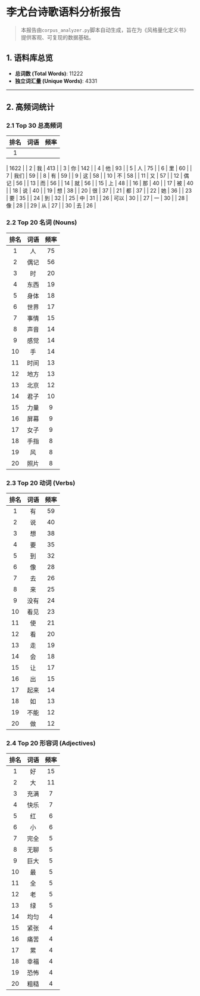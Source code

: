 # 李尤台诗歌语料分析报告

> 本报告由`corpus_analyzer.py`脚本自动生成，旨在为《风格量化定义书》提供客观、可复现的数据基础。

## 1. 语料库总览

- **总词数 (Total Words)**: 11222
- **独立词汇量 (Unique Words)**: 4331

---

## 2. 高频词统计

### 2.1 Top 30 总高频词

| 排名 | 词语 | 频率 |
|:----:|:----:|:----:|
| 1 | 
 | 1622 |
| 2 | 我 | 413 |
| 3 | 你 | 142 |
| 4 | 他 | 93 |
| 5 | 人 | 75 |
| 6 | 里 | 60 |
| 7 | 我们 | 59 |
| 8 | 有 | 59 |
| 9 | 这 | 58 |
| 10 | 不 | 58 |
| 11 | 又 | 57 |
| 12 | 偶记 | 56 |
| 13 | 而 | 56 |
| 14 | 就 | 56 |
| 15 | 上 | 48 |
| 16 | 那 | 40 |
| 17 | 被 | 40 |
| 18 | 说 | 40 |
| 19 | 想 | 38 |
| 20 | 很 | 37 |
| 21 | 都 | 37 |
| 22 | 她 | 36 |
| 23 | 要 | 35 |
| 24 | 到 | 32 |
| 25 | 中 | 31 |
| 26 | 可以 | 30 |
| 27 | 一 | 30 |
| 28 | 像 | 28 |
| 29 | 从 | 27 |
| 30 | 去 | 26 |

### 2.2 Top 20 名词 (Nouns)

| 排名 | 词语 | 频率 |
|:----:|:----:|:----:|
| 1 | 人 | 75 |
| 2 | 偶记 | 56 |
| 3 | 时 | 20 |
| 4 | 东西 | 19 |
| 5 | 身体 | 18 |
| 6 | 世界 | 17 |
| 7 | 事情 | 15 |
| 8 | 声音 | 14 |
| 9 | 感觉 | 14 |
| 10 | 手 | 14 |
| 11 | 时间 | 13 |
| 12 | 地方 | 13 |
| 13 | 北京 | 12 |
| 14 | 君子 | 10 |
| 15 | 力量 | 9 |
| 16 | 屏幕 | 9 |
| 17 | 女子 | 9 |
| 18 | 手指 | 8 |
| 19 | 风 | 8 |
| 20 | 照片 | 8 |

### 2.3 Top 20 动词 (Verbs)

| 排名 | 词语 | 频率 |
|:----:|:----:|:----:|
| 1 | 有 | 59 |
| 2 | 说 | 40 |
| 3 | 想 | 38 |
| 4 | 要 | 35 |
| 5 | 到 | 32 |
| 6 | 像 | 28 |
| 7 | 去 | 26 |
| 8 | 来 | 25 |
| 9 | 没有 | 24 |
| 10 | 看见 | 23 |
| 11 | 使 | 21 |
| 12 | 看 | 20 |
| 13 | 走 | 19 |
| 14 | 会 | 18 |
| 15 | 让 | 17 |
| 16 | 出 | 15 |
| 17 | 起来 | 14 |
| 18 | 如 | 13 |
| 19 | 不能 | 12 |
| 20 | 做 | 12 |

### 2.4 Top 20 形容词 (Adjectives)

| 排名 | 词语 | 频率 |
|:----:|:----:|:----:|
| 1 | 好 | 15 |
| 2 | 大 | 11 |
| 3 | 充满 | 7 |
| 4 | 快乐 | 7 |
| 5 | 红 | 6 |
| 6 | 小 | 6 |
| 7 | 完全 | 5 |
| 8 | 无聊 | 5 |
| 9 | 巨大 | 5 |
| 10 | 最 | 5 |
| 11 | 全 | 5 |
| 12 | 老 | 5 |
| 13 | 绿 | 5 |
| 14 | 均匀 | 4 |
| 15 | 紧张 | 4 |
| 16 | 痛苦 | 4 |
| 17 | 累 | 4 |
| 18 | 幸福 | 4 |
| 19 | 恐怖 | 4 |
| 20 | 粗糙 | 4 |

